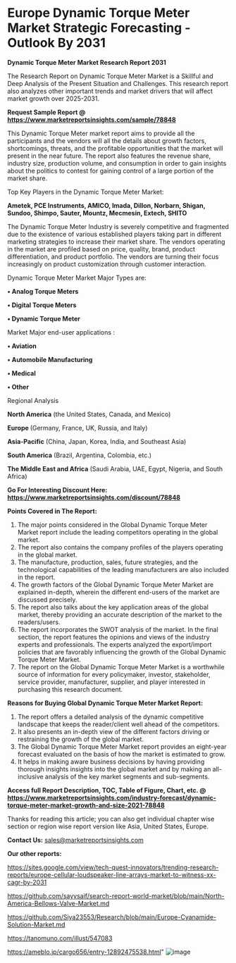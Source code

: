 # Europe Dynamic Torque Meter Market Strategic Forecasting - Outlook By 2031

<strong>Dynamic Torque Meter Market Research Report 2031</strong>

The Research Report on Dynamic Torque Meter Market is a Skillful and Deep Analysis of the Present Situation and Challenges. This research report also analyzes other important trends and market drivers that will affect market growth over 2025-2031.

<strong>Request Sample Report @ <a href=https://www.marketreportsinsights.com/sample/78848>https://www.marketreportsinsights.com/sample/78848</a></strong>

This Dynamic Torque Meter market report aims to provide all the participants and the vendors will all the details about growth factors, shortcomings, threats, and the profitable opportunities that the market will present in the near future. The report also features the revenue share, industry size, production volume, and consumption in order to gain insights about the politics to contest for gaining control of a large portion of the market share.

Top Key Players in the Dynamic Torque Meter Market:

<strong>Ametek, PCE Instruments, AMICO, Imada, Dillon, Norbarn, Shigan, Sundoo, Shimpo, Sauter, Mountz, Mecmesin, Extech, SHITO</strong>

The Dynamic Torque Meter Industry is severely competitive and fragmented due to the existence of various established players taking part in different marketing strategies to increase their market share. The vendors operating in the market are profiled based on price, quality, brand, product differentiation, and product portfolio. The vendors are turning their focus increasingly on product customization through customer interaction.

Dynamic Torque Meter Market Major Types are:

<strong>• Analog Torque Meters

• Digital Torque Meters

• Dynamic Torque Meter</strong>

Market Major end-user applications :

<strong>• Aviation

• Automobile Manufacturing

• Medical

• Other</strong>

Regional Analysis

</u><strong><b>North America</b></strong> (the United States, Canada, and Mexico)

<strong><b>Europe </b></strong>(Germany, France, UK, Russia, and Italy)

<strong><b>Asia-Pacific</b></strong> (China, Japan, Korea, India, and Southeast Asia)

<strong><b>South America</b></strong> (Brazil, Argentina, Colombia, etc.)

<strong><b>The Middle East and Africa</b></strong> (Saudi Arabia, UAE, Egypt, Nigeria, and South Africa)

<strong>Go For Interesting Discount Here: <a href=https://www.marketreportsinsights.com/discount/78848>https://www.marketreportsinsights.com/discount/78848</a></strong>

<strong>Points Covered in The Report:</strong>
<ol>
  <li>The major points considered in the Global Dynamic Torque Meter Market report include the leading competitors operating in the global market.</li>
  <li>The report also contains the company profiles of the players operating in the global market.</li>
  <li>The manufacture, production, sales, future strategies, and the technological capabilities of the leading manufacturers are also included in the report.</li>
  <li>The growth factors of the Global Dynamic Torque Meter Market are explained in-depth, wherein the different end-users of the market are discussed precisely.</li>
  <li>The report also talks about the key application areas of the global market, thereby providing an accurate description of the market to the readers/users.</li>
  <li>The report incorporates the SWOT analysis of the market. In the final section, the report features the opinions and views of the industry experts and professionals. The experts analyzed the export/import policies that are favorably influencing the growth of the Global Dynamic Torque Meter Market.</li>
  <li>The report on the Global Dynamic Torque Meter Market is a worthwhile source of information for every policymaker, investor, stakeholder, service provider, manufacturer, supplier, and player interested in purchasing this research document.</li>
</ol>
<strong>Reasons for Buying Global Dynamic Torque Meter Market Report:</strong>

<ol>
  <li>The report offers a detailed analysis of the dynamic competitive landscape that keeps the reader/client well ahead of the competitors.</li>
  <li>It also presents an in-depth view of the different factors driving or restraining the growth of the global market.</li>
  <li>The Global Dynamic Torque Meter Market report provides an eight-year forecast evaluated on the basis of how the market is estimated to grow.</li>
  <li>It helps in making aware business decisions by having providing thorough insights insights into the global market and by making an all-inclusive analysis of the key market segments and sub-segments.</li>
</ol>
<strong>Access full Report Description, TOC, Table of Figure, Chart, etc. @ <a href=https://www.marketreportsinsights.com/industry-forecast/dynamic-torque-meter-market-growth-and-size-2021-78848>https://www.marketreportsinsights.com/industry-forecast/dynamic-torque-meter-market-growth-and-size-2021-78848</a></strong>


Thanks for reading this article; you can also get individual chapter wise section or region wise report version like Asia, United States, Europe.

<strong>Contact Us:</strong>
sales@marketreportsinsights.com

<strong>Our other reports:</strong>

<a href=https://sites.google.com/view/tech-quest-innovators/trending-research-reports/europe-cellular-loudspeaker-line-arrays-market-to-witness-xx-cagr-by-2031>https://sites.google.com/view/tech-quest-innovators/trending-research-reports/europe-cellular-loudspeaker-line-arrays-market-to-witness-xx-cagr-by-2031</a>

<a href=https://github.com/sayysaif/search-report-world-market/blob/main/North-America-Bellows-Valve-Market.md>https://github.com/sayysaif/search-report-world-market/blob/main/North-America-Bellows-Valve-Market.md</a>

<a href=https://github.com/Siya23553/Research/blob/main/Europe-Cyanamide-Solution-Market.md>https://github.com/Siya23553/Research/blob/main/Europe-Cyanamide-Solution-Market.md</a>

<a href=https://tanomuno.com/illust/547083>https://tanomuno.com/illust/547083</a>

<a href=https://ameblo.jp/cargo656/entry-12892475538.html>https://ameblo.jp/cargo656/entry-12892475538.html</a>"
![image](https://github.com/user-attachments/assets/440c78d3-cce8-4b66-b54a-d61a4565eb55)
